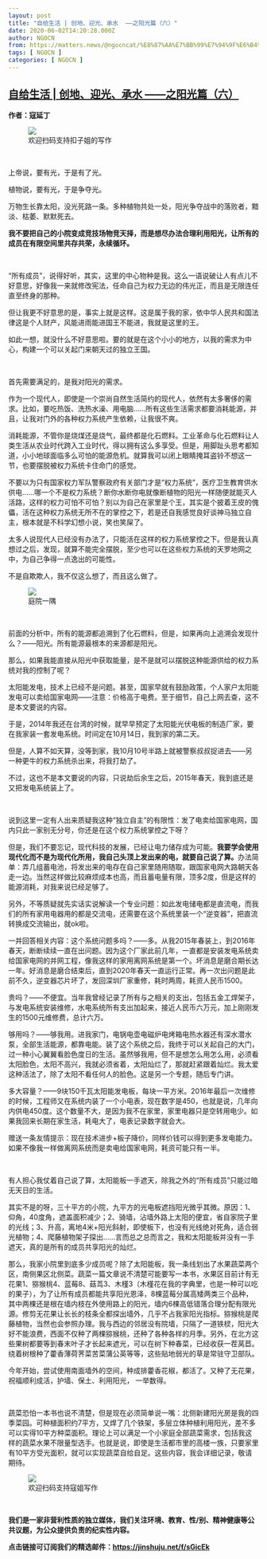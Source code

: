 ```yaml
---
layout: post
title: "自给生活 | 创地、迎光、承水  ——之阳光篇（六）"
date: 2020-06-02T14:20:28.000Z
author: NGOCN
from: https://matters.news/@ngocncat/%E8%87%AA%E7%BB%99%E7%94%9F%E6%B4%BB-%E5%88%9B%E5%9C%B0-%E8%BF%8E%E5%85%89-%E6%89%BF%E6%B0%B4-%E4%B9%8B%E9%98%B3%E5%85%89%E7%AF%87-%E5%85%AD-bafyreicpkbbqviv2he7zjdjr63hbxsct3ztqtx5ue67krfd46v3b26xw5u
tags: [ NGOCN ]
categories: [ NGOCN ]
---
```

<!--1591107628000-->
[自给生活 | 创地、迎光、承水  ——之阳光篇（六）](https://matters.news/@ngocncat/%E8%87%AA%E7%BB%99%E7%94%9F%E6%B4%BB-%E5%88%9B%E5%9C%B0-%E8%BF%8E%E5%85%89-%E6%89%BF%E6%B0%B4-%E4%B9%8B%E9%98%B3%E5%85%89%E7%AF%87-%E5%85%AD-bafyreicpkbbqviv2he7zjdjr63hbxsct3ztqtx5ue67krfd46v3b26xw5u)
------

<div>
<p><strong>作者：寇延丁</strong></p><figure class="image"><picture><source type="image/webp" media="(min-width: 768px)" srcset="https://assets.matters.news/processed/1080w/embed/3eb9ac3d-a7da-45c9-b417-3a4409fdf5e5.webp" onerror="this.srcset='https://assets.matters.news/embed/3eb9ac3d-a7da-45c9-b417-3a4409fdf5e5.jpeg'"><source media="(min-width: 768px)" srcset="https://assets.matters.news/processed/1080w/embed/3eb9ac3d-a7da-45c9-b417-3a4409fdf5e5.jpeg" onerror="this.srcset='https://assets.matters.news/embed/3eb9ac3d-a7da-45c9-b417-3a4409fdf5e5.jpeg'"><source type="image/webp" srcset="https://assets.matters.news/processed/540w/embed/3eb9ac3d-a7da-45c9-b417-3a4409fdf5e5.webp"><img src="https://assets.matters.news/embed/3eb9ac3d-a7da-45c9-b417-3a4409fdf5e5.jpeg" srcset="https://assets.matters.news/processed/540w/embed/3eb9ac3d-a7da-45c9-b417-3a4409fdf5e5.jpeg" loading="lazy" referrerpolicy="no-referrer"></picture><figcaption><span>欢迎扫码支持扣子姐的写作</span></figcaption></figure><p><br></p><p>上帝说，要有光，于是有了光。</p><p>植物说，要有光，于是争夺光。</p><p>万物生长靠太阳，没光死路一条。多种植物共处一处，阳光争夺战中的落败者，黯淡、枯萎、默默死去。</p><p><strong>我不要把自己的小院变成竞技场物竞天择，而是想尽办法合理利用阳光，让所有的成员在有限空间里共存共荣，永续循环。</strong></p><p><br></p><p>“所有成员”，说得好听，其实，这里的中心物种是我。这么一语说破让人有点儿不好意思，好像我一来就修改宪法，任命自己为权力无边的伟光正，而且是无限连任直至终身的那种。</p><p>但让我更不好意思的是，事实上就是这样。这是属于我的家，依中华人民共和国法律这是个人财产，风能进雨能进国王不能进，我就是这里的王。</p><p>如此一想，就没什么不好意思啦。要的就是在这个小小的地方，以我的需求为中心，构建一个可以关起门来朝天过的独立王国。</p><p><br></p><p>首先需要满足的，是我对阳光的需求。</p><p>作为一个现代人，即使是一个崇尚自然生活简约的现代人，依然有太多奢侈的需求。比如，要吃热饭、洗热水澡、用电脑……所有这些生活需求都要消耗能源，并且，让我对门外的各种权力系统产生依赖，让我很不爽。</p><p>消耗能源，不管你是烧煤还是烧气，最终都是化石燃料。工业革命与化石燃料让人类生活从农业时代跨入工业时代，得以拥有这么多享受。但是，用脚趾头思考都知道，小小地球面临多么可怕的能源危机。就算我可以闭上眼睛掩耳盗铃不想这一节，也要摆脱被权力系统卡住命门的感觉。</p><p>不要以为只有国家权力军队警察政府有关部门才是“权力系统”，医疗卫生教育供水供电……哪一个不是权力系统？断你水断你电就像断植物的阳光一样随便就能灭人活路，这样的权力可怕不可怕？别以为自己在家里是个王，其实是个披着王皮的傀儡，活在这种权力系统无所不在的掌控之下，若是还自我感觉良好谈神马独立自主，根本就是不科学幻想小说，笑也笑屎了。</p><p>太多人说现代人已经没有办法了，只能活在这样的权力系统掌控之下。但是我认真想过之后，发现，就算不能完全摆脱，至少也可以在这些权力系统的天罗地网之中，为自己争得一点逸出的可能性。</p><p>不是自欺欺人，我不仅这么想了，而且这么做了。</p><figure class="image"><picture><source type="image/webp" media="(min-width: 768px)" srcset="https://assets.matters.news/processed/1080w/embed/a17cd480-aca6-4637-9f4d-26fae522a61f.webp" onerror="this.srcset='https://assets.matters.news/embed/a17cd480-aca6-4637-9f4d-26fae522a61f.jpeg'"><source media="(min-width: 768px)" srcset="https://assets.matters.news/processed/1080w/embed/a17cd480-aca6-4637-9f4d-26fae522a61f.jpeg" onerror="this.srcset='https://assets.matters.news/embed/a17cd480-aca6-4637-9f4d-26fae522a61f.jpeg'"><source type="image/webp" srcset="https://assets.matters.news/processed/540w/embed/a17cd480-aca6-4637-9f4d-26fae522a61f.webp"><img src="https://assets.matters.news/embed/a17cd480-aca6-4637-9f4d-26fae522a61f.jpeg" srcset="https://assets.matters.news/processed/540w/embed/a17cd480-aca6-4637-9f4d-26fae522a61f.jpeg" loading="lazy" referrerpolicy="no-referrer"></picture><figcaption><span>庭院一隅</span></figcaption></figure><p><br></p><p>前面的分析中，所有的能源都追溯到了化石燃料，但是，如果再向上追溯会发现什么？——阳光。所有能源最根本的来源都是阳光。</p><p>那么，如果我能直接从阳光中获取能量，是不是就可以摆脱这种能源供给的权力系统对我的控制了呢？</p><p>太阳能发电，技术上已经不是问题。甚至，国家早就有鼓励政策，个人家户太阳能发电可以卖给国家电网——注意：价格高于电费。至于细节，自己上网去查，这不是本文要说的内容。</p><p>于是，2014年我还在台湾的时候，就早早预定了太阳能光伏电板的制造厂家，要在我家装一套发电系统。时间定在10月14日，我到家的第二天。</p><p>但是，人算不如天算，没等到家，我10月10号半路上就被警察叔叔捉进去——另一种更牛的权力系统杀出来，将我打劫了。</p><p>不过，这也不是本文要说的内容，只说劫后余生之后，2015年春天，我到底还是又把发电系统装上了。</p><p><br></p><p>说到这里一定有人出来质疑我这种“独立自主”的有限性：发了电卖给国家电网，国内只此一家别无分号，你还是在这个权力系统掌控之下呀？</p><p>但是，我们不要忘记，现代科技的发展，已经让电力储存成为可能。<strong>我要学会使用现代化而不是为现代化所用，我自己头顶上发出来的电，就要自己说了算。</strong>办法简单：弄几组蓄电池，将发出来的电存在自己家里随用随取，跟国家电网大路朝天各走一边。当然这样做比较麻烦成本也高，而且蓄电量有限，顶多2度，但是这样的能源消耗，对我来说已经足够了。</p><p>另外，不等质疑就先实话实说解读一个专业问题：如此发电储电都是直流电，而我们的所有家用电器用的都是交流电，还需要在这个系统里装一个“逆变器”，把直流转换成交流输出，就ok啦。</p><p>一并回答相关内容：这个系统问题多吗？——多。从我2015年春装上，到2016年春天，断断续续一直在出问题。因为这个厂家此前几年，一直都是安装发电系统卖给国家电网的并网工程，像我这样的家用离网系统是第一个。坏消息是磨合期长达一年。好消息是磨合结束后，直到2020年春天一直运行正常。再一次出问题是此前不久，逆变器芯片坏了，发回深圳厂家重修，耗时两周，耗资人民币1500。</p><p>贵吗？——不便宜。当年我曾经记录了所有与之相关的支出，包括五金工焊架子，与发电系统安装维修，水电系统所有支出加起来，接近人民币六万元，加上刚刚发生的1500元维修费，总计六万。</p><p>够用吗？——够我用。进我家门，电锅电壶电磁炉电烤箱电热水器还有深水潜水泵，全部生活能源，都靠电能。装了这个系统之后，我终于可以关起自己的大门，过一种小心翼翼看脸色度日的生活。虽然够我用，但不是想怎么用怎么用，必须看太阳脸色，太阳不高兴，我就必须省着，太阳灿烂了，那就赶紧跟着灿烂。我太爱这种活法了，除了太阳不看任何人的脸色。这是另一个专题，随后专门讲。</p><p>多大容量？——9块150千瓦太阳能发电板，每块一平方米。2016年最后一次维修的时候，工程师又在系统内装了一个小电表，现在数字是450，也就是说，几年向内供电450度。这个数量不大，是因为我不在家里，家里电器只是空转用电少。如果我回来长期在家生活，耗电大了，电表记录数字就会大。</p><p>赠送一条友情提示：现在技术进步+板子降价，同样价钱可以得到更多发电能力。如果不像我一样做离网系统而是卖电给国家电网，耗资可能只有一半。</p><p><br></p><p>有人担心我仗着自己说了算，太阳能板一手遮天，除我之外的“所有成员”只能过暗无天日的生活。</p><p>其实不是的呀，三十平方的小院，九平方的光电板遮挡阳光微乎其微。原因：1、仰角，40度角，遮盖面积减少；2、骑墙，沾墙外路上太阳的便宜，省自家院子里的光线；3、升高，离地4米+阳光斜射，即使板下，也没有光线绝对死角，适合弱光植物；4、爬藤植物架子探出……言而总之总而言之，我和太阳能板并没有一手遮天，真的是所有的成员共享阳光的灿烂。</p><p>那么，我家小院里到底多少成员呢？除了太阳能板，我一条线划出了水果蔬菜两个区，南侧果区北侧菜。蔬菜一篇文章说不清楚可能要写一本书，水果区目前计有无花果1、猕猴桃4、蓝莓8、菇茑3、木槿3（木槿花在我的字典里，也是一种可以吃的果子），为了让所有成员都能共享阳光恩泽，8棵蓝莓分属高矮两类三个品种，其中两棵还是根在墙内枝在外使用路上的阳光，墙内6棵高低错落合理分配有限光源。修剪无花果让长长的枝条全都探出墙外，几乎不占我家阳光指标。猕猴桃是爬藤植物，当然也会参照办理。我与西边的邻居没有院墙，只隔了一道铁棂，阳光大好不能浪费，西面不仅种了两棵猕猴桃，还种了各种各样的月季。另外，在北方这些果树都要等到春末叶子才长起来遮光，可以在树下种春菜，已经收获一茬莴苣。绕着树根种了藿香薄荷荠菜苦菜蒲公英等等，这些贴地弱光的草是常驻守卫部队。</p><p>今年开始，尝试使用南面墙外的空间，种成排藿香花椒，都活了。又种了无花果，祝福顺利成活，护墙、保土、利用阳光， 一举数得。</p><p><br></p><p>蔬菜恐怕一本书也说不清楚，但是现在必须简单说一嘴：北侧新建阳光房是我的四季菜园。可种植面积约7平方，又焊了几个铁架，多层立体种植利用阳光，差不多可以实得10平方种菜面积。理论上可以满足一个小家庭全部蔬菜需求，包括我这样的蔬菜水果不限量型选手。也就是说，即使是生活都市里的高楼一族，只要家里有10平方受光面积，就可以实现蔬菜自给自足。这些内容，我会详细记录，敬请期待。</p><figure class="image"><picture><source type="image/webp" media="(min-width: 768px)" srcset="https://assets.matters.news/processed/1080w/embed/fd893973-978e-47de-a826-99b5d31444b5.webp" onerror="this.srcset='https://assets.matters.news/embed/fd893973-978e-47de-a826-99b5d31444b5.jpeg'"><source media="(min-width: 768px)" srcset="https://assets.matters.news/processed/1080w/embed/fd893973-978e-47de-a826-99b5d31444b5.jpeg" onerror="this.srcset='https://assets.matters.news/embed/fd893973-978e-47de-a826-99b5d31444b5.jpeg'"><source type="image/webp" srcset="https://assets.matters.news/processed/540w/embed/fd893973-978e-47de-a826-99b5d31444b5.webp"><img src="https://assets.matters.news/embed/fd893973-978e-47de-a826-99b5d31444b5.jpeg" srcset="https://assets.matters.news/processed/540w/embed/fd893973-978e-47de-a826-99b5d31444b5.jpeg" loading="lazy" referrerpolicy="no-referrer"></picture><figcaption><span>欢迎扫码支持寇姐写作</span></figcaption></figure><p><br></p><p><strong>我们是一家非营利性质的独立媒体，我们关注环境、教育、性/别、精神健康等公共议题，为公众提供负责的纪实性内容。</strong></p><p><strong>点击链接可订阅我们的精选邮件：</strong><a href="https://jinshuju.net/f/sGicEk" target="_blank"><strong>https://jinshuju.net/f/sGicEk</strong></a></p>
</div>
